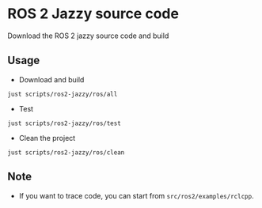 # ROS 2 Jazzy source code

Download the ROS 2 jazzy source code and build

## Usage

* Download and build

```shell
just scripts/ros2-jazzy/ros/all
```

* Test

```shell
just scripts/ros2-jazzy/ros/test
```

* Clean the project

```shell
just scripts/ros2-jazzy/ros/clean
```

## Note

* If you want to trace code, you can start from `src/ros2/examples/rclcpp`.
